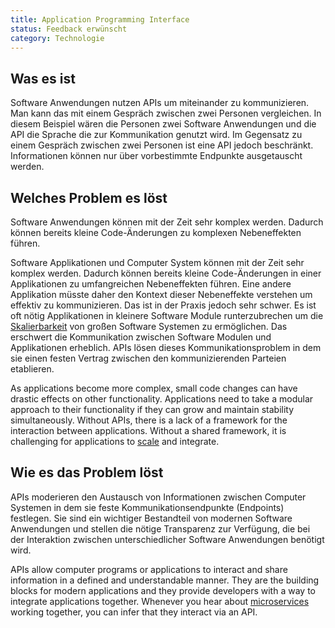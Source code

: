 ```yaml
---
title: Application Programming Interface
status: Feedback erwünscht
category: Technologie
---
```


## Was es ist

Software Anwendungen nutzen APIs um miteinander zu kommunizieren.
Man kann das mit einem Gespräch zwischen zwei Personen vergleichen.
In diesem Beispiel wären die Personen zwei Software Anwendungen und die API die Sprache die zur Kommunikation genutzt wird.
Im Gegensatz zu einem Gespräch zwischen zwei Personen ist eine API jedoch beschränkt.
Informationen können nur über vorbestimmte Endpunkte ausgetauscht werden.

## Welches Problem es löst

Software Anwendungen können mit der Zeit sehr komplex werden.
Dadurch können bereits kleine Code-Änderungen zu komplexen Nebeneffekten führen.



Software Applikationen und Computer System können mit der Zeit sehr komplex werden.
Dadurch können bereits kleine Code-Änderungen in einer Applikationen zu umfangreichen Nebeneffekten führen.
Eine andere Applikation müsste daher den Kontext dieser Nebeneffekte verstehen um effektiv zu kommunizieren.
Das ist in der Praxis jedoch sehr schwer.
Es ist oft nötig Applikationen in kleinere Software Module runterzubrechen um die [Skalierbarkeit](/scalability/) von großen Software Systemen zu ermöglichen.
Das erschwert die Kommunikation zwischen Software Modulen und Applikationen erheblich.
APIs lösen dieses Kommunikationsproblem in dem sie einen festen Vertrag zwischen den kommunizierenden Parteien etablieren.

As applications become more complex, small code changes can have drastic effects on other functionality. Applications need to take a modular approach to their functionality if they can grow and maintain stability simultaneously. Without APIs, there is a lack of a framework for the interaction between applications. Without a shared framework, it is challenging for applications to [scale](/scalability/) and integrate.

## Wie es das Problem löst

APIs moderieren den Austausch von Informationen zwischen Computer Systemen in dem sie feste Kommunikationsendpunkte (Endpoints) festlegen.
Sie sind ein wichtiger Bestandteil von modernen Software Anwendungen und stellen die nötige Transparenz zur Verfügung, die bei der Interaktion zwischen unterschiedlicher Software Anwendungen benötigt wird.
 


APIs allow computer programs or applications to interact and share information in a defined and understandable manner. They are the building blocks for modern applications and they provide developers with a way to integrate applications together. Whenever you hear about [microservices](/microservices/) working together, you can infer that they interact via an API. 
